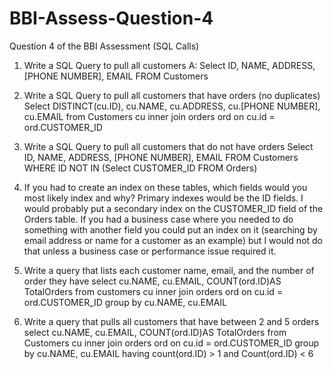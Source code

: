 # BBI-Assess-Question-4
Question 4 of the BBI Assessment (SQL Calls)
1. Write a SQL Query to pull all customers
A: Select ID, NAME, ADDRESS, [PHONE NUMBER], EMAIL FROM Customers 

2. Write a SQL Query to pull all customers that have orders (no duplicates)
Select DISTINCT(cu.ID), cu.NAME, cu.ADDRESS, cu.[PHONE NUMBER], cu.EMAIL
from Customers cu inner join orders ord
on cu.id = ord.CUSTOMER_ID

3. Write a SQL Query to pull all customers that do not have orders
Select ID, NAME, ADDRESS, [PHONE NUMBER], EMAIL
FROM Customers WHERE ID NOT IN (Select CUSTOMER_ID FROM Orders)
4. If you had to create an index on these tables, which fields would you most likely index and why?
Primary indexes would be the ID fields.  I would probably put a secondary index on the CUSTOMER_ID field
of the Orders table.  If you had a business case where you needed to do something with another field you could
put an index on it (searching by email address or name for a customer as an example) but I would not do that unless a
business case or performance issue required it.
5. Write a query that lists each customer name, email, and the number of order they have
select cu.NAME, cu.EMAIL, COUNT(ord.ID)AS TotalOrders 
from customers cu inner join orders ord
on cu.id = ord.CUSTOMER_ID
group by cu.NAME, cu.EMAIL
6. Write a query that pulls all customers that have between 2 and 5 orders
select cu.NAME, cu.EMAIL, COUNT(ord.ID)AS TotalOrders 
from Customers cu inner join orders ord
on cu.id = ord.CUSTOMER_ID
group by cu.NAME, cu.EMAIL
having count(ord.ID) > 1 and Count(ord.ID) < 6

